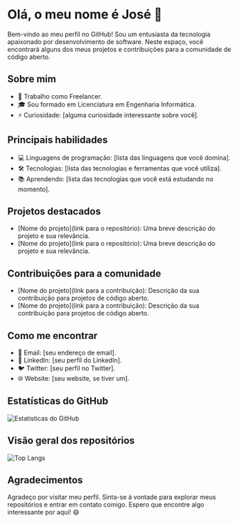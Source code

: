# Olá, o meu nome é José 👋

Bem-vindo ao meu perfil no GitHub! Sou um entusiasta da tecnologia apaixonado por desenvolvimento de software. Neste espaço, você encontrará alguns dos meus projetos e contribuições para a comunidade de código aberto.

## Sobre mim

- 💼 Trabalho como Freelancer.
- 🎓 Sou formado em Licenciatura em Engenharia Informática.
- ⚡️ Curiosidade: [alguma curiosidade interessante sobre você].

## Principais habilidades

- 💻 Linguagens de programação: [lista das linguagens que você domina].
- 🛠️ Tecnologias: [lista das tecnologias e ferramentas que você utiliza].
- 📚 Aprendendo: [lista das tecnologias que você está estudando no momento].

## Projetos destacados

- [Nome do projeto](link para o repositório): Uma breve descrição do projeto e sua relevância.
- [Nome do projeto](link para o repositório): Uma breve descrição do projeto e sua relevância.

## Contribuições para a comunidade

- [Nome do projeto](link para a contribuição): Descrição da sua contribuição para projetos de código aberto.
- [Nome do projeto](link para a contribuição): Descrição da sua contribuição para projetos de código aberto.

## Como me encontrar

- 📧 Email: [seu endereço de email].
- 💼 LinkedIn: [seu perfil do LinkedIn].
- 🐦 Twitter: [seu perfil no Twitter].
- 🌐 Website: [seu website, se tiver um].

## Estatísticas do GitHub

![Estatísticas do GitHub](https://github-readme-stats.vercel.app/api?username=santosweb-developer&show_icons=true&count_private=true)

## Visão geral dos repositórios

![Top Langs](https://github-readme-stats.vercel.app/api/top-langs/?username=santosweb-developer&layout=compact)

## Agradecimentos

Agradeço por visitar meu perfil. Sinta-se à vontade para explorar meus repositórios e entrar em contato comigo. Espero que encontre algo interessante por aqui! 😄

